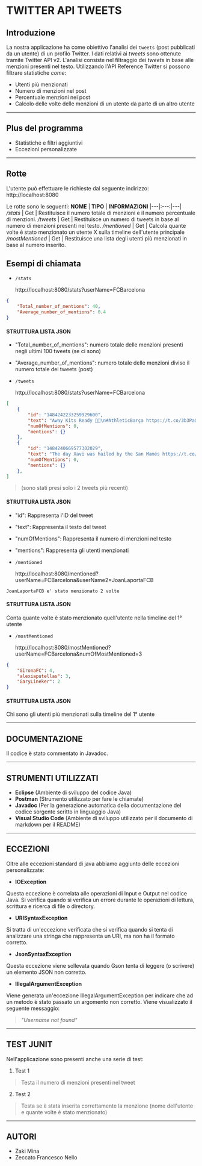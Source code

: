 # TWITTER API TWEETS
## Introduzione
La nostra applicazione ha come obiettivo l'analisi dei `tweets` (post pubblicati da un utente) di un profilo Twitter. I dati relativi ai _tweets_ sono ottenute tramite Twitter API v2. L'analisi consiste nel filtraggio dei _tweets_ in base alle menzioni presenti nel testo.
Utilizzando l'API Reference Twitter si possono filtrare statistiche _come_: 
- Utenti più menzionati
- Numero di menzioni nel post
- Percentuale menzioni nei post
- Calcolo delle volte delle menzioni di un utente da parte di un altro utente

***
## Plus del programma
- Statistiche e filtri aggiuntivi
- Eccezioni personalizzate

***
## Rotte
L'utente può effettuare le richieste dal seguente indirizzo:
http://localhost:8080

Le rotte sono le seguenti:
**NOME** | **TIPO** | **INFORMAZIONI**
|---|:---:|---|
_/stats_ | Get | Restituisce il numero totale di menzioni e il numero percentuale di menzioni.
_/tweets_ | Get | Restituisce un numero di tweets in base al numero di menzioni presenti nel testo.
_/mentioned_ | Get | Calcola quante volte è stato menzionato un utente X sulla timeline dell'utente principale
_/mostMentioned_ | Get | Restituisce una lista degli utenti più menzionati in base al numero inserito.

## Esempi di chiamata
- `/stats`

    http://localhost:8080/stats?userName=FCBarcelona
```json
{
    "Total_number_of_mentions": 40,
    "Average_number_of_mentions": 0.4
}
```
#### STRUTTURA LISTA JSON
- "Total_number_of_mentions":
numero totale delle menzioni presenti negli ultimi 100 tweets (se ci sono)
- "Average_number_of_mentions":
numero totale delle menzioni diviso il numero totale dei tweets (post)

- `/tweets`

    http://localhost:8080/stats?userName=FCBarcelona
```json
[
    {
        "id": "1484242233259929600",
        "text": "Away Kits Ready 💜💜\n#AthleticBarça https://t.co/3b3PaSRQ9Y",
        "numOfMentions": 0,
        "mentions": {}
    },
    {
        "id": "1484240669577302029",
        "text": "The day Xavi was hailed by the San Mamés https://t.co/7Yg7ZsZNQI",
        "numOfMentions": 0,
        "mentions": {}
    },
]
```
> (sono stati presi solo i 2 tweets più recenti)
#### STRUTTURA LISTA JSON
- "id":
Rappresenta l'ID del tweet

- "text":
Rappresenta il testo del tweet

- "numOfMentions":
Rappresenta il numero di menzioni nel testo

- "mentions":
Rappresenta gli utenti menzionati
- `/mentioned`

    http://localhost:8080/mentioned?userName=FCBarcelona&userName2=JoanLaportaFCB
```
JoanLaportaFCB e' stato menzionato 2 volte
```
#### STRUTTURA LISTA JSON
Conta quante volte è stato menzionato quell'utente nella timeline del 1° utente
- `/mostMentioned`

    http://localhost:8080/mostMentioned?userName=FCBarcelona&numOfMostMentioned=3
```json 
{
    "GironaFC": 4,
    "alexiaputellas": 3,
    "GaryLineker": 2
}
```
#### STRUTTURA LISTA JSON

Chi sono gli utenti più menzionati sulla timeline del 1° utente
***
## DOCUMENTAZIONE
Il codice è stato commentato in Javadoc.
***
## STRUMENTI UTILIZZATI
- **Eclipse** (Ambiente di sviluppo del codice Java)
- **Postman** (Strumento utilizzato per fare le chiamate)
- **Javadoc** (Per la generazione automatica della documentazione del codice sorgente scritto in linguaggio Java)
- **Visual Studio Code** (Ambiente di sviluppo utilizzato per il documento di markdown per il README)
***
## ECCEZIONI
Oltre alle eccezioni standard di java abbiamo aggiunto delle eccezioni personalizzate:

- **IOException**

Questa eccezione è correlata alle operazioni di Input e Output nel codice Java. Si verifica quando si verifica un errore durante le operazioni di lettura, scrittura e ricerca di file o directory.
- **URISyntaxException**

Si tratta di un'eccezione verificata che si verifica quando si tenta di analizzare una stringa che rappresenta un URI, ma non ha il formato corretto.

- **JsonSyntaxException**

Questa eccezione viene sollevata quando Gson tenta di leggere (o scrivere) un elemento JSON non corretto.

- **IllegalArgumentException**

Viene generata un'eccezione IllegalArgumentException per indicare che ad un metodo è stato passato un argomento non corretto. Viene visualizzato il seguente messaggio:

> _"Username not found"_
***
## TEST JUNIT
Nell'applicazione sono presenti anche una serie di test:

1. Test 1

> Testa il numero di menzioni presenti nel tweet

2. Test 2

> Testa se è stata inserita correttamente la menzione (nome dell'utente e quante volte è stato menzionato)

***
## AUTORI
- Zaki Mina
- Zeccato Francesco Nello


